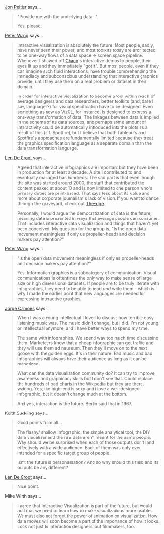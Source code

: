 <a href="http://peltiertech.com/WordPress/" rel="nofollow noopener" target="_blank">Jon Peltier</a> says…
>	"Provide me with the underlying data..."
>	
>	Yes, please.

<a href="http://continuum.io" rel="nofollow noopener" target="_blank">Peter Wang</a> says…
>	Interactive visualization is absolutely the future.  Most people, sadly, have never seen their power, and most toolkits today are architected to be one-way flows of a data space -&gt; screen space pipeline.  Whenever I showed off <a href="http://code.enthought.com/chaco" rel="nofollow">Chaco</a>'s interactive demos to people, their eyes lit up and they immediately "got it".  But most people, even if they can imagine such fluid interactions, have trouble comprehending the immediacy and subconscious understanding that interactive graphics provide, until they use them on a real problem or dataset in their domain.
>	
>	In order for interactive visualization to become a tool within reach of average designers and data researchers, better toolkits (and, dare I say, languages?) for visual specification have to be designed.  Even something as new as VizQL, for instance, is designed to express a one-way transformation of data.  The linkages between data is implied in the schema of its data sources, and perhaps some amount of interactivity could be automatically introduced into the plots as a result of this (c.f. Spotfire), but I believe that both Tableau's and Spotfire's approaches are fundamentally limited because they treat the graphics specification language as a separate domain than the data transformation language.

<a href="http://lendegroot.com" rel="nofollow noopener" target="_blank">Len De Groot</a> says…
>	Agreed that interactive infographics are important but they have been in production for at least a decade. A site I contributed to and eventually managed has hundreds. The sad part is that even though the site was started around 2000, the staff that contributed the content peaked at about 10 and is now limited to one person who's primary duties are print-based. That says less about its value and more about corporate journalism's lack of vision. If you want to dance through the graveyard, check out <a href="http://www.sun-sentinel.com/broadband/theedge/" rel="nofollow">TheEdge</a>.
>	
>	Personally, I would argue the democratization of data is the future, meaning data is presented in ways that average people can consume. That includes interactive data visualization and things that haven't yet been conceived. My question for the group is, "Is the open data movement meaningless if only us propeller-heads and decision makers pay attention?"

<a href="http://continuum.io" rel="nofollow noopener" target="_blank">Peter Wang</a> says…
>	"Is the open data movement meaningless if only us propeller-heads and decision makers pay attention?"
>	
>	Yes.  Information graphics is a subcategory of communication.  Visual communications is oftentimes the only way to make sense of large size or high dimensional datasets.  If people are to be truly literate with infographics, they need to be able to read *and* write them - which is why I made the earlier point that new languages are needed for expressing interactive graphics.

<a href="http://www.excelcharts.com/blog/" rel="nofollow noopener" target="_blank">Jorge Camoes</a> says…
>	When I was a young intellectual I loved to discuss how terrible easy listening music was. The music didn't change, but I did. I'm not young or intellectual anymore, and I have better ways to spend my time.
>	
>	The same with infographics. We spend way too much time discussing them. Marketeers know that a cheap infographic can get traffic and they will use them ad nauseum. Then they'll move on to the next goose with the golden eggs. It's in their nature. Bad music and bad infographics will always have their audience as long as it can be monetized.
>	
>	What can the data visualization community do? It can try to improve awareness and graphicacy skills but I don't see that. Could replace the hundreds of bad charts in the Wikipedia but they are there, waiting. Yes, the high-end is sexy and I love a well-designed infographic, but it doesn't change much at the bottom.
>	
>	And yes, interaction is the future. Bertin said that in 1967.

<a href="http://www.eavi.com.au" rel="nofollow noopener" target="_blank">Keith Suckling</a> says…
>	Good points from all...
>	
>	The flashy/ shallow Infographic, the simple analytical tool, the DIY data visualiser and the raw data aren't meant for the same people. Why should we be surprised when each of those outputs don't land effectively with a wide audience.  Each of them was only ever intended for a specific target group of people. 
>	
>	Isn't the future is personalisation? And so why should this field and its outputs be any different?

<a href="http://lendegroot.com" rel="nofollow noopener" target="_blank">Len De Groot</a> says…
>	Nice point.

Mike Wirth says…
>	I agree that Interactive Visualization is part of the future, but would add that we need to learn how to make visualizations more usable. We must also not forget the power of animation on visualization. How data moves will soon become a part of the importance of how it looks. Look not just to interaction designers, but filmmakers, too.
